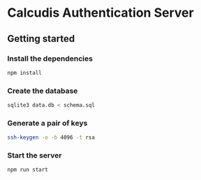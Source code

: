 # Calcudis Authentication Server
## Getting started
### Install the dependencies
```bash
npm install
```
### Create the database
```bash
sqlite3 data.db < schema.sql
```
### Generate a pair of keys
```bash
ssh-keygen -o -b 4096 -t rsa
```
### Start the server
```bash
npm run start
```
